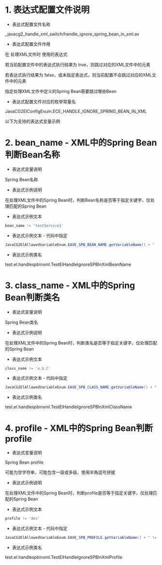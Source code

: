 # 1. 表达式配置文件说明

- 表达式配置文件名称

_javacg2_handle_xml_switch/handle_ignore_spring_bean_in_xml.av

- 表达式配置文件作用

在 处理XML文件时 使用的表达式

若当前配置文件中的表达式执行结果为 true，则跳过对应的XML文件中的元素

若表达式执行结果为 false，或未指定表达式，则当前配置不会跳过对应的XML文件中的元素

指定处理XML文件中定义的Spring Bean需要跳过哪些Bean

- 表达式配置文件对应的枚举常量名

JavaCG2ElConfigEnum.ECE_HANDLE_IGNORE_SPRING_BEAN_IN_XML

以下为支持的表达式变量示例

# 2. bean_name - XML中的Spring Bean判断Bean名称

- 表达式变量说明

Spring Bean名称

- 表达式示例说明

在处理XML文件中的Spring Bean时，判断Bean名称是否等于指定关键字，仅处理匹配的Spring Bean

- 表达式示例文本

```js
bean_name != 'testService1'
```

- 表达式示例文本 - 代码中指定

```java
JavaCG2ElAllowedVariableEnum.EAVE_SPB_BEAN_NAME.getVariableName() + " != 'testService1'"
```

- 表达式示例类名

test.el.handlespbinxml.TestElHandleIgnoreSPBInXmlBeanName

# 3. class_name - XML中的Spring Bean判断类名

- 表达式变量说明

Spring Bean类名

- 表达式示例说明

在处理XML文件中的Spring Bean时，判断类名是否等于指定关键字，仅处理匹配的Spring Bean

- 表达式示例文本

```js
class_name != 'a.b.C'
```

- 表达式示例文本 - 代码中指定

```java
JavaCG2ElAllowedVariableEnum.EAVE_SPB_CLASS_NAME.getVariableName() + " != 'a.b.C'"
```

- 表达式示例类名

test.el.handlespbinxml.TestElHandleIgnoreSPBInXmlClassName

# 4. profile - XML中的Spring Bean判断profile

- 表达式变量说明

Spring Bean profile

可能为空字符串，可能包含一级或多级，使用半角逗号拼接

- 表达式示例说明

在处理XML文件中的Spring Bean时，判断profile是否等于指定关键字，仅处理匹配的Spring Bean

- 表达式示例文本

```js
profile != 'dev'
```

- 表达式示例文本 - 代码中指定

```java
JavaCG2ElAllowedVariableEnum.EAVE_SPB_PROFILE.getVariableName() + " != 'dev'"
```

- 表达式示例类名

test.el.handlespbinxml.TestElHandleIgnoreSPBInXmlProfile

